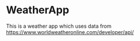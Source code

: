 # WeatherApp

This is a weather app which uses data from https://www.worldweatheronline.com/developer/api/
